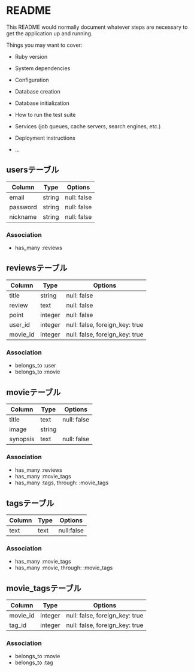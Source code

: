 # README

This README would normally document whatever steps are necessary to get the
application up and running.

Things you may want to cover:

* Ruby version

* System dependencies

* Configuration

* Database creation

* Database initialization

* How to run the test suite

* Services (job queues, cache servers, search engines, etc.)

* Deployment instructions

* ...

## usersテーブル
|Column|Type|Options|
|------|----|-------|
|email|string|null: false|
|password|string|null: false|
|nickname|string|null: false|
### Association
- has_many :reviews

## reviewsテーブル
|Column|Type|Options|
|------|----|-------|
|title|string|null: false|
|review|text|null: false|
|point|integer|null: false|
|user_id|integer|null: false, foreign_key: true|
|movie_id|integer|null: false, foreign_key: true|
### Association
- belongs_to :user
- belongs_to :movie

## movieテーブル
|Column|Type|Options|
|------|----|-------|
|title|text|null: false|
|image|string||
|synopsis|text|null: false|
### Association
- has_many :reviews
- has_many :movie_tags
- has_many :tags, through: :movie_tags

## tagsテーブル
|Column|Type|Options|
|------|----|-------|
|text|text|null:false|
### Association
- has_many :movie_tags
- has_many :movie, through: :movie_tags

## movie_tagsテーブル
|Column|Type|Options|
|------|----|-------|
|movie_id|integer|null: false, foreign_key: true|
|tag_id|integer|null: false, foreign_key: true|
### Association
- belongs_to :movie
- belongs_to :tag

